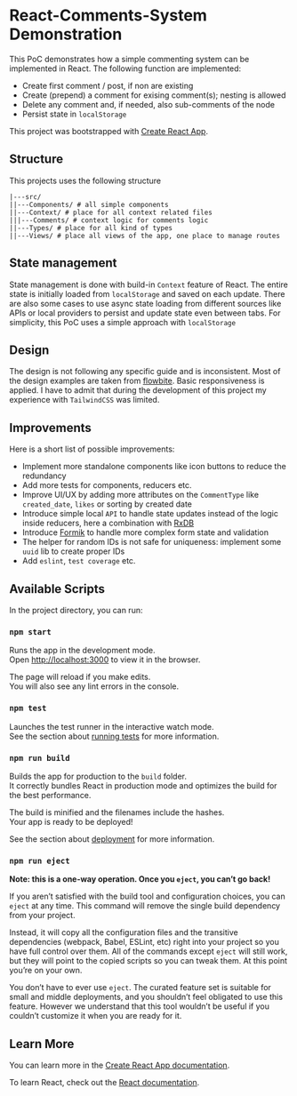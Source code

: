 # React-Comments-System Demonstration

This PoC demonstrates how a simple commenting system can be implemented in React.
The following function are implemented:

- Create first comment / post, if non are existing
- Create (prepend) a comment for exising comment(s); nesting is allowed
- Delete any comment and, if needed, also sub-comments of the node
- Persist state in `localStorage`

This project was bootstrapped with [Create React App](https://github.com/facebook/create-react-app).

## Structure

This projects uses the following structure

```
|---src/
||---Components/ # all simple components
||---Context/ # place for all context related files
|||---Comments/ # context logic for comments logic
||---Types/ # place for all kind of types
||---Views/ # place all views of the app, one place to manage routes
```

## State management

State management is done with build-in `Context` feature of React. The entire state is initially loaded
from `localStorage` and saved on each update. There are also some cases to use async state loading from different
sources like APIs or local providers to persist and update state even between tabs. For simplicity, this PoC uses a simple approach with `localStorage`

## Design

The design is not following any specific guide and is inconsistent. Most of the design examples are taken
from [flowbite](https://flowbite.com/docs/components/buttons/).
Basic responsiveness is applied. I have to admit that during the development of this project my experience
with `TailwindCSS` was limited.

## Improvements

Here is a short list of possible improvements:

- Implement more standalone components like icon buttons to reduce the redundancy
- Add more tests for components, reducers etc.
- Improve UI/UX by adding more attributes on the `CommentType` like `created_date`, `likes` or sorting by created date
- Introduce simple local `API` to handle state updates instead of the logic inside reducers, here a combination
  with [RxDB](https://rxdb.info/)
- Introduce [Formik](https://formik.org/) to handle more complex form state and validation
- The helper for random IDs is not safe for uniqueness: implement some `uuid` lib to create proper IDs
- Add `eslint`, `test coverage` etc.

## Available Scripts

In the project directory, you can run:

### `npm start`

Runs the app in the development mode.\
Open [http://localhost:3000](http://localhost:3000) to view it in the browser.

The page will reload if you make edits.\
You will also see any lint errors in the console.

### `npm test`

Launches the test runner in the interactive watch mode.\
See the section about [running tests](https://facebook.github.io/create-react-app/docs/running-tests) for more
information.

### `npm run build`

Builds the app for production to the `build` folder.\
It correctly bundles React in production mode and optimizes the build for the best performance.

The build is minified and the filenames include the hashes.\
Your app is ready to be deployed!

See the section about [deployment](https://facebook.github.io/create-react-app/docs/deployment) for more information.

### `npm run eject`

**Note: this is a one-way operation. Once you `eject`, you can’t go back!**

If you aren’t satisfied with the build tool and configuration choices, you can `eject` at any time. This command will
remove the single build dependency from your project.

Instead, it will copy all the configuration files and the transitive dependencies (webpack, Babel, ESLint, etc) right
into your project so you have full control over them. All of the commands except `eject` will still work, but they will
point to the copied scripts so you can tweak them. At this point you’re on your own.

You don’t have to ever use `eject`. The curated feature set is suitable for small and middle deployments, and you
shouldn’t feel obligated to use this feature. However we understand that this tool wouldn’t be useful if you couldn’t
customize it when you are ready for it.

## Learn More

You can learn more in
the [Create React App documentation](https://facebook.github.io/create-react-app/docs/getting-started).

To learn React, check out the [React documentation](https://reactjs.org/).

